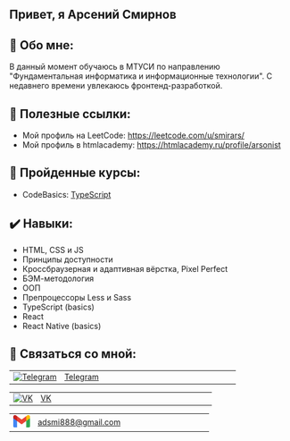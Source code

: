 ## Привет, я Арсений Смирнов

<!--
**smirars/smirars** is a ✨ _special_ ✨ repository because its `README.md` (this file) appears on your GitHub profile.

Here are some ideas to get you started:

- 🔭 I’m currently working on ...
- 🌱 I’m currently learning ...
- 👯 I’m looking to collaborate on ...
- 🤔 I’m looking for help with ...
- 💬 Ask me about ...
- 📫 How to reach me: ...
- 😄 Pronouns: ...
- ⚡ Fun fact: ...
-->

## :bust_in_silhouette: Обо мне:
   В данный момент обучаюсь в МТУСИ по направлению "Фундаментальная информатика и информационные технологии". С недавнего времени увлекаюсь фронтенд-разработкой.

## :mag_right: Полезные ссылки:
- Мой профиль на LeetCode: https://leetcode.com/u/smirars/
- Мой профиль в htmlacademy: https://htmlacademy.ru/profile/arsonist

## :floppy_disk: Пройденные курсы:
- CodeBasics: <a href="https://code-basics.com/ru/languages/typescript" target="_blank">TypeScript</a>

## :heavy_check_mark: Навыки:
- HTML, CSS и JS
- Принципы доступности
- Кроссбраузерная и адаптивная вёрстка, Pixel Perfect
- БЭМ-методология
- ООП
- Препроцессоры Less и Sass
- TypeScript (basics)
- React
- React Native (basics)

## :calling: Связаться со мной:

<table>
  <tr>
    <td>
      <a href="https://t.me/Tayler_Bateman" target="_blank">
        <img src="https://cdn-icons-png.flaticon.com/512/2111/2111646.png" width="30" height="30" alt="Telegram" />
      </a>
    </td>
    <td style="vertical-align: middle;" width="300">
       <a href="https://t.me/Tayler_Bateman" target="_blank">Telegram</a>
    </td>
  </tr>
</table>
<table>
  <tr>
    <td>
      <a href="https://vk.com/terrible_mistake" target="_blank">
        <img src="https://cdn-icons-png.flaticon.com/512/145/145813.png" width="30" height="30" alt="VK"/>
      </a>
    </td>
    <td style="vertical-align: middle;" width="300">
      <a href="https://vk.com/terrible_mistake" target="_blank">VK</a>
    </td>
  </tr>
</table>
<table>
  <tr>
    <td>
      <a href="mailto:adsmi888@gmail.com" target="_blank">
        <img src="/src/gmail.png" width="30" height="auto" alt="Gmail"/>
      </a>
    </td>
    <td style="vertical-align: middle;" width="300">
      <a href="mailto:adsmi888@gmail.com" target="_blank">adsmi888@gmail.com</a>
    </td>
  </tr>
</table>
   
